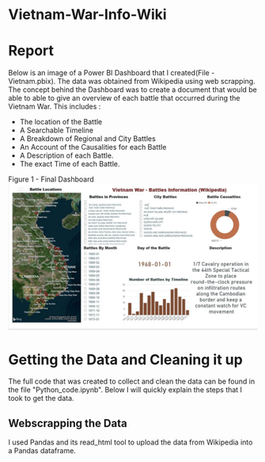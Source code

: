 # Vietnam-War-Info-Wiki
<h1> Report</h1>


Below is an image of a Power BI Dashboard that I created(File - Vietnam.pbix). The data was obtained from Wikipedia using web scrapping. The concept behind the Dashboard was to create a document that would be able to able to give an overview of each battle that occurred during the Vietnam War. This includes :

<ul> 
  <li>The location of the Battle</li>
  <li>A Searchable Timeline </li>
  <li>A Breakdown of Regional and City Battles</li>
  <li>An Account of the Causalities for each Battle </li>
  <li> A Description of each Battle.</li>
  <li> The exact Time of each Battle. </li>
</ul>

Figure 1 - Final Dashboard 
<img src="Vietnam.JPG">
  
<h1> Getting the Data and Cleaning it up </h1>

The full code that was created to collect and clean the data can be found in the file "Python_code.ipynb". Below I will quickly explain the steps that I took to get the data. 

<h2> Webscrapping the Data</h2>
I used Pandas and its read_html tool to upload the data from Wikipedia into a Pandas dataframe.
<img scr="wiki_data.JPG">


